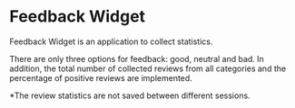 # Feedback Widget

Feedback Widget is an application to collect statistics. 

There are only three options for feedback: good, neutral and bad. In addition, the total number of collected
reviews from all categories and the percentage of positive reviews are implemented.


*The review statistics are not saved between different sessions.
